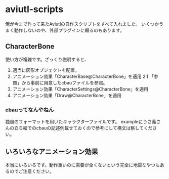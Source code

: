 # aviutl-scripts
俺が今まで作って来たAviutlの自作スクリプトをすべて入れました。
いくつかうまく動作しないのや、外部プラグインに頼るのもあります。

## CharacterBone
使い方が複雑です。ざっくり説明すると、
1. 適当に図形オブジェクトを配置。
2. アニメーション効果「CharacterBase@CharacterBone」を適用
2.1 「参照」から事前に用意したcbauファイルを参照。
3. アニメーション効果「CharacterSettings@CharacterBone」を適用
4. アニメーション効果「Draw@CharacterBone」を適用

### cbauってなんやねん
独自のフォーマットを用いたキャラクターファイルです。
exampleにうさ義さんの立ち絵でのcbauの記述例載せておくので参考にして構文は察してください。

## いろいろなアニメーション効果
本当にいろいろです。動作重いのに需要が全くないという完全に地雷なやつもあるのでご注意ください。
